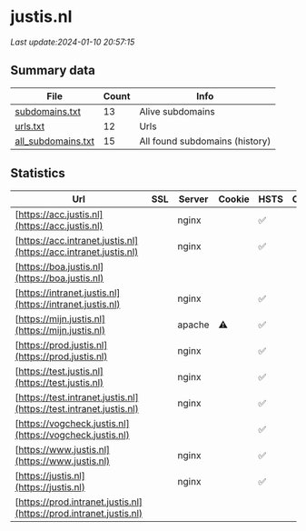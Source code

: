 # justis.nl
*Last update:2024-01-10 20:57:15*
## Summary data
| File       | Count | Info |
|------------|-------|------|
|[subdomains.txt](/data/justis/subdomains.txt)|13|Alive subdomains|
|[urls.txt](/data/justis/urls.txt)|12|Urls|
|[all_subdomains.txt](/data/justis/all_subdomains.txt)|15|All found subdomains (history)|
## Statistics
| Url | SSL | Server | Cookie | HSTS | CSP | XFO | XXP | RP | Tech |
|------------|-------|------|------|------|------|------|------|------|------|
|[https://acc.justis.nl](https://acc.justis.nl)| |nginx| |:white_check_mark: | | | | |:white_check_mark: | |Basic HSTS Nginx| |
|[https://acc.intranet.justis.nl](https://acc.intranet.justis.nl)| |nginx| |:white_check_mark: | | | | |:white_check_mark: | |Basic HSTS Nginx| |
|[https://boa.justis.nl](https://boa.justis.nl)| | | | | | | |:white_check_mark: | |HSTS| |
|[https://intranet.justis.nl](https://intranet.justis.nl)| |nginx| |:white_check_mark: | | | | |:white_check_mark: | |HSTS Nginx| |
|[https://mijn.justis.nl](https://mijn.justis.nl)| |apache|:warning: |:white_check_mark: | |:warning: |:white_check_mark: | |:white_check_mark: | |:white_check_mark: | |Apache HTTP Server H...| |
|[https://prod.justis.nl](https://prod.justis.nl)| |nginx| |:white_check_mark: | | | | |:white_check_mark: | |HSTS Nginx| |
|[https://test.justis.nl](https://test.justis.nl)| |nginx| |:white_check_mark: | | | | |:white_check_mark: | |Basic HSTS Nginx| |
|[https://test.intranet.justis.nl](https://test.intranet.justis.nl)| |nginx| |:white_check_mark: | | | | |:white_check_mark: | |Basic HSTS Nginx| |
|[https://vogcheck.justis.nl](https://vogcheck.justis.nl)| || |:white_check_mark: | |:white_check_mark: | |:white_check_mark: | |:white_check_mark: | || |
|[https://www.justis.nl](https://www.justis.nl)| |nginx| |:white_check_mark: | |:warning: |:white_check_mark: | |:white_check_mark: | |:white_check_mark: | |Drupal:9 HSTS Nginx...| |
|[https://justis.nl](https://justis.nl)| |nginx| |:white_check_mark: | |:warning: |:white_check_mark: | |:white_check_mark: | |:white_check_mark: | |Drupal:9 HSTS Nginx...| |
|[https://prod.intranet.justis.nl](https://prod.intranet.justis.nl)| | | | | | | |:white_check_mark: | |HSTS Nginx| |